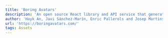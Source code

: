 ```yaml
---
title: 'Boring Avatars'
description: 'An open source React library and API service that generates unique SVG-based avatars from usernames and color palettes.'
author: 'Hayk An, Javi Sánchez-Marín, Enric Pallerols and Josep Martins'
url: 'https://boringavatars.com/'
tags: Assets
---
```

